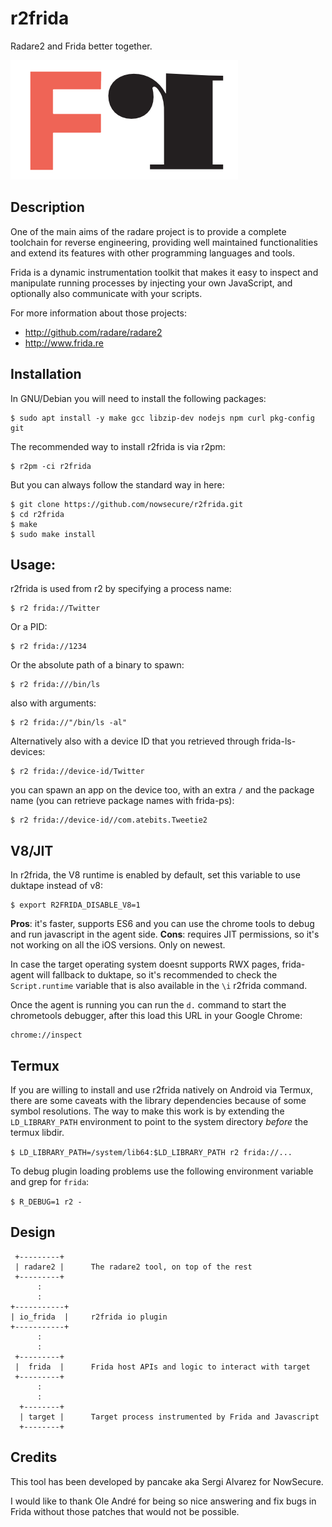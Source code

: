 r2frida
=======

Radare2 and Frida better together.

![logo](r2frida.png)

Description
-----------
One of the main aims of the radare project is to provide a complete
toolchain for reverse engineering, providing well maintained functionalities
and extend its features with other programming languages and tools.

Frida is a dynamic instrumentation toolkit that makes it easy to inspect and
manipulate running processes by injecting your own JavaScript, and optionally
also communicate with your scripts.

For more information about those projects:

* http://github.com/radare/radare2
* http://www.frida.re

Installation
------------

In GNU/Debian you will need to install the following packages:

	$ sudo apt install -y make gcc libzip-dev nodejs npm curl pkg-config git

The recommended way to install r2frida is via r2pm:

	$ r2pm -ci r2frida

But you can always follow the standard way in here:

	$ git clone https://github.com/nowsecure/r2frida.git
	$ cd r2frida
	$ make
	$ sudo make install

Usage:
------

r2frida is used from r2 by specifying a process name:

	$ r2 frida://Twitter

Or a PID:

	$ r2 frida://1234

Or the absolute path of a binary to spawn:

	$ r2 frida:///bin/ls

also with arguments:

	$ r2 frida://"/bin/ls -al"

Alternatively also with a device ID that you retrieved through frida-ls-devices:

	$ r2 frida://device-id/Twitter

you can spawn an app on the device too, with an extra `/` and the package name (you can retrieve package names with frida-ps):

	$ r2 frida://device-id//com.atebits.Tweetie2

V8/JIT
------

In r2frida, the V8 runtime is enabled by default, set this variable to use duktape instead of v8:

	$ export R2FRIDA_DISABLE_V8=1

**Pros**: it's faster, supports ES6 and you can use the chrome tools to debug and run javascript in the agent side.
**Cons**: requires JIT permissions, so it's not working on all the iOS versions. Only on newest.

In case the target operating system doesnt supports RWX pages, frida-agent will fallback to duktape, so it's recommended to
check the `Script.runtime` variable that is also available in the `\i` r2frida command.

Once the agent is running you can run the `d.` command to start the chrometools debugger, after this load this URL in your Google Chrome:

	chrome://inspect

Termux
------
If you are willing to install and use r2frida natively on Android via Termux, there are some caveats with the library dependencies because of some symbol resolutions. The way to make this work is by extending the `LD_LIBRARY_PATH` environment to point to the system directory *before* the termux libdir.

`$ LD_LIBRARY_PATH=/system/lib64:$LD_LIBRARY_PATH r2 frida://...`

To debug plugin loading problems use the following environment variable and grep for `frida`:

`$ R_DEBUG=1 r2 -`

Design
------
	 +---------+
	 | radare2 |      The radare2 tool, on top of the rest
	 +---------+
	      :
	      :
	+-----------+
	| io_frida  |     r2frida io plugin
	+-----------+
	      :
	      :
	 +---------+
	 |  frida  |      Frida host APIs and logic to interact with target
	 +---------+
	      :
	      :
	  +--------+
	  | target |      Target process instrumented by Frida and Javascript
	  +--------+

Credits
-------
This tool has been developed by pancake aka Sergi Alvarez for NowSecure.

I would like to thank Ole André for being so nice answering and fix
bugs in Frida without those patches that would not be possible.
